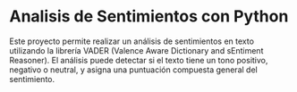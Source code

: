 # Analisis de Sentimientos con Python
Este proyecto permite realizar un análisis de sentimientos en texto utilizando la librería VADER (Valence Aware Dictionary and sEntiment Reasoner). 
El análisis puede detectar si el texto tiene un tono positivo, negativo o neutral, y asigna una puntuación compuesta general del sentimiento.


